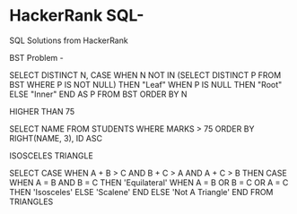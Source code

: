 # HackerRank SQL-
SQL Solutions from HackerRank

BST Problem -

SELECT DISTINCT N, 
CASE WHEN N NOT IN (SELECT DISTINCT P FROM BST WHERE P IS NOT NULL)
     THEN "Leaf"
     WHEN P IS NULL THEN "Root"
     ELSE "Inner"
     END AS P
FROM BST
ORDER BY N


HIGHER THAN 75

SELECT NAME FROM STUDENTS WHERE MARKS > 75 ORDER BY RIGHT(NAME, 3), ID ASC

ISOSCELES TRIANGLE

SELECT CASE 
           WHEN A + B > C AND B + C > A AND A + C > B THEN
               CASE
                   WHEN A = B AND B = C THEN 'Equilateral'
                   WHEN A = B OR B = C OR A = C THEN 'Isosceles'
                   ELSE 'Scalene'
               END
           ELSE 'Not A Triangle'
         END
FROM TRIANGLES
